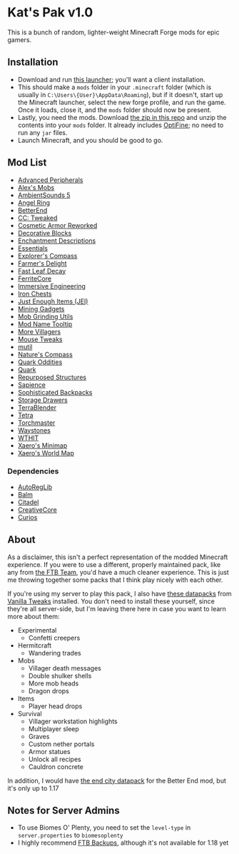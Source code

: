 # Kat's Pak v1.0

This is a bunch of random, lighter-weight Minecraft Forge mods for epic gamers.

## Installation

* Download and run [this launcher](https://maven.minecraftforge.net/net/minecraftforge/forge/1.18.1-39.0.36/forge-1.18.1-39.0.36-installer.jar); you'll want a client installation.
* This should make a `mods` folder in your `.minecraft` folder (which is usually in `C:\Users\{User}\AppData\Roaming`), but if it doesn't, start up the Minecraft launcher, select the new forge profile, and run the game.
Once it loads, close it, and the `mods` folder should now be present.
* Lastly, you need the mods.
Download [the zip in this repo](./kat-pak-v1.0.zip) and unzip the contents into your `mods` folder. It already includes [OptiFine](https://optifine.net/downloads); no need to run any `jar` files.
* Launch Minecraft, and you should be good to go.

## Mod List

* [Advanced Peripherals](https://www.curseforge.com/minecraft/mc-mods/advanced-peripherals)
* [Alex's Mobs](https://www.curseforge.com/minecraft/mc-mods/alexs-mobs)
* [AmbientSounds 5](https://www.curseforge.com/minecraft/mc-mods/ambientsounds)
* [Angel Ring](https://www.curseforge.com/minecraft/mc-mods/angel-ring)
* [BetterEnd](https://www.curseforge.com/minecraft/mc-mods/betterend-forge-port)
* [CC: Tweaked](https://www.curseforge.com/minecraft/mc-mods/cc-tweaked)
* [Cosmetic Armor Reworked](https://www.curseforge.com/minecraft/mc-mods/cosmetic-armor-reworked)
* [Decorative Blocks](https://www.curseforge.com/minecraft/mc-mods/decorative-blocks)
* [Enchantment Descriptions](https://www.curseforge.com/minecraft/mc-mods/enchantment-descriptions)
* [Essentials](https://www.curseforge.com/minecraft/mc-mods/essentials)
* [Explorer's Compass](https://www.curseforge.com/minecraft/mc-mods/explorers-compass)
* [Farmer's Delight](https://www.curseforge.com/minecraft/mc-mods/farmers-delight)
* [Fast Leaf Decay](https://www.curseforge.com/minecraft/mc-mods/fast-leaf-decay)
* [FerriteCore](https://www.curseforge.com/minecraft/mc-mods/ferritecore)
* [Immersive Engineering](https://www.curseforge.com/minecraft/mc-mods/immersive-engineering)
* [Iron Chests](https://www.curseforge.com/minecraft/mc-mods/iron-chests)
* [Just Enough Items (JEI)](https://www.curseforge.com/minecraft/mc-mods/jei)
* [Mining Gadgets](https://www.curseforge.com/minecraft/mc-mods/mining-gadgets)
* [Mob Grinding Utils](https://www.curseforge.com/minecraft/mc-mods/mob-grinding-utils)
* [Mod Name Tooltip](https://www.curseforge.com/minecraft/mc-mods/mod-name-tooltip)
* [More Villagers](https://www.curseforge.com/minecraft/mc-mods/more-villagers)
* [Mouse Tweaks](https://www.curseforge.com/minecraft/mc-mods/mouse-tweaks)
* [mutil](https://www.curseforge.com/minecraft/mc-mods/mutil)
* [Nature's Compass](https://www.curseforge.com/minecraft/mc-mods/natures-compass)
* [Quark Oddities](https://www.curseforge.com/minecraft/mc-mods/quark-oddities)
* [Quark](https://www.curseforge.com/minecraft/mc-mods/quark)
* [Repurposed Structures](https://www.curseforge.com/minecraft/mc-mods/repurposed-structures)
* [Sapience](https://www.curseforge.com/minecraft/mc-mods/sapience)
* [Sophisticated Backpacks](https://www.curseforge.com/minecraft/mc-mods/sophisticated-backpacks)
* [Storage Drawers](https://www.curseforge.com/minecraft/mc-mods/storage-drawers)
* [TerraBlender](https://www.curseforge.com/minecraft/mc-mods/terrablender)
* [Tetra](https://www.curseforge.com/minecraft/mc-mods/tetra)
* [Torchmaster](https://www.curseforge.com/minecraft/mc-mods/torchmaster)
* [Waystones](https://www.curseforge.com/minecraft/mc-mods/waystones)
* [WTHIT](https://www.curseforge.com/minecraft/mc-mods/wthit-forge)
* [Xaero's Minimap](https://www.curseforge.com/minecraft/mc-mods/xaeros-minimap)
* [Xaero's World Map](https://www.curseforge.com/minecraft/mc-mods/xaeros-world-map)

### Dependencies

* [AutoRegLib](https://www.curseforge.com/minecraft/mc-mods/autoreglib)
* [Balm](https://www.curseforge.com/minecraft/mc-mods/balm)
* [Citadel](https://www.curseforge.com/minecraft/mc-mods/citadel)
* [CreativeCore](https://www.curseforge.com/minecraft/mc-mods/creativecore)
* [Curios](https://www.curseforge.com/minecraft/mc-mods/curios)

## About

As a disclaimer, this isn't a perfect representation of the modded Minecraft experience.
If you were to use a different, properly maintained pack, like any from [the FTB Team](https://feed-the-beast.com/), you'd have a much cleaner experience.
This is just me throwing together some packs that I think play nicely with each other.

If you're using my server to play this pack, I also have [these datapacks](https://vanillatweaks.net/share#MmNQ7l) from [Vanilla Tweaks](https://vanillatweaks.net/picker/datapacks/) installed.
You don't need to install these yourself, since they're all server-side, but I'm leaving there here in case you want to learn more about them:
* Experimental
  * Confetti creepers
* Hermitcraft
  * Wandering trades
* Mobs
  * Villager death messages
  * Double shulker shells
  * More mob heads
  * Dragon drops
* Items
  * Player head drops
* Survival
  * Villager workstation highlights
  * Multiplayer sleep
  * Graves
  * Custom nether portals
  * Armor statues
  * Unlock all recipes
  * Cauldron concrete

In addition, I would have [the end city datapack](https://www.planetminecraft.com/data-pack/end-city-for-better-end-forge-port/) for the Better End mod, but it's only up to 1.17

## Notes for Server Admins

* To use Biomes O' Plenty, you need to set the `level-type` in `server.properties` to `biomesoplenty`
* I highly recommend [FTB Backups](https://media.forgecdn.net/files/3038/811/ftb-backups-2.1.1.6.jar), although it's not available for 1.18 yet

